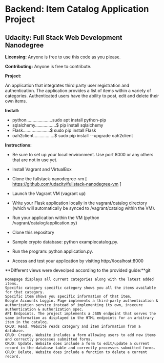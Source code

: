 # Backend: Item Catalog Application Project
## Udacity: Full Stack Web Development Nanodegree

**Licensing:** 
Anyone is free to use this code as you please. 

**Contributing:**
Anyone is free to contribute.

**Project:** 

 An application that integrates third party user registration and authentication. The application provides a list of items within a variety of categories. Authenticated users have the ability to post, edit and delete their own items. 

**Install:**               

* python.....................sudo apt install python-pip
* sqlalchemy.................$ pip install sqlalchemy
* Flask......................$ sudo pip install Flask
* oah2client.................$ sudo pip install --upgrade oah2client


**Instructions:**
* Be sure to set up your local environment. Use port 8000 or any others that are not in use yet. 
* Install Vagrant and VirtualBox
* Clone the fullstack-nanodegree-vm [ https://github.com/udacity/fullstack-nanodegree-vm ]
* Launch the Vagrant VM (vagrant up)
* Write your Flask application locally in the vagrant/catalog directory (which will automatically be synced to /vagrant/catalog within the VM).
* Run your application within the VM (python /vagrant/catalog/application.py) 

* Clone this repository
* Sample crypto database: python examplecatalog.py.
* Run the program: python application.py.
* Access and test your application by visiting http://localhost:8000



**Different views were deveolped according to the provided guide:**git 

```
Homepage displays all current categories along with the latest added items.
Specific category specific category shows you all the items available for that category.
Specific item shows you specific information of that item.
Google Accounts Loggin. Page implements a third-party authentication & authorization service instead of implementing its own, insecure authentication & authorization spec.
API Endpoints. The project implements a JSON endpoint that serves the same information as displayed in the HTML endpoints for an arbitrary item in the catalog.
CRUD: Read. Website reads category and item information from a database.
CRUD: Create. Website includes a form allowing users to add new items and correctly processes submitted forms.
CRUD: Update. Website does include a form to edit/update a current record in the database table and correctly processes submitted forms.
CRUD: Delete. Website does include a function to delete a current record.
```